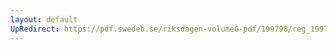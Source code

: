 ```yaml
---
layout: default
UpRedirect: https://pdf.swedeb.se/riksdagen-volumeG-pdf/199798/reg_199798/reg_199798_0018.pdf
---
```

